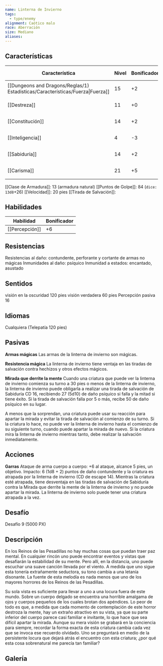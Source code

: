 ```yaml
---
name: Linterna de Invierno
tags:
  - type/enemy
alignment: Caótico malo
race: Aberración
size: Mediano
aliases:
---
```


## Características

| Característica                                                                 | Nivel | Bonificador | Lanzar dado      |
| ------------------------------------------------------------------------------ | ----- | ----------- | ---------------- |
| [[Dungeons and Dragons/Reglas/1) Estadisticas/Características/Fuerza\|Fuerza]] | 15    | +2          | `dice: 1d20 + 0` |
| [[Destreza]]                                                                   | 11    | +0          | `dice: 1d20 + 0` |
| [[Constitución]]                                                               | 14    | +2          | `dice: 1d20 + 0` |
| [[Inteligencia]]                                                               | 4     | -3          | `dice: 1d20 + 0` |
| [[Sabiduría]]                                                                  | 14    | +2          | `dice: 1d20 + 0` |
| [[Carisma]]                                                                    | 21    | +5          | `dice: 1d20 + 0` |

[[Clase de Armadura]]: 13 (armadura natural)
[[Puntos de Golpe]]: 84 (`dice: 13d8`+26)
[[Velocidad]]: 20 pies
[[Tirada de Salvación]]:

## Habilidades

| Habilidad      | Bonificador |
| -------------- | ----------- |
| [[Percepción]] | +6          |

## Resistencias

Resistencias al daño: contundente, perforante y cortante de armas no mágicas
Inmunidades al daño: psíquico
Inmunidad a estados: encantado, asustado

## Sentidos

visión en la oscuridad 120 pies 
visión verdadera 60 pies
Percepción pasiva 16

## Idiomas

Cualquiera (Telepatía 120 pies)

## Pasivas

**Armas mágicas**
Las armas de la linterna de invierno son mágicas.

**Resistencia mágica**
La linterna de invierno tiene ventaja en las tiradas de salvación contra hechizos y otros efectos mágicos.

**Mirada que derrite la mente**
Cuando una criatura que puede ver la linterna de invierno comienza su turno a 30 pies o menos de la linterna de invierno, la linterna de invierno puede obligarla a realizar una tirada de salvación de Sabiduría CD 16, recibiendo 27 (5d10) de daño psíquico si falla y la mitad si tiene éxito. Si la tirada de salvación falla por 5 o más, recibe 50 de daño psíquico en su lugar. 

A menos que la sorprendan, una criatura puede usar su reacción para apartar la mirada y evitar la tirada de salvación al comienzo de su turno. Si la criatura lo hace, no puede ver la linterna de invierno hasta el comienzo de su siguiente turno, cuando puede apartar la mirada de nuevo. Si la criatura mira la linterna de invierno mientras tanto, debe realizar la salvación inmediatamente.

## Acciones

**Garras**
Ataque de arma cuerpo a cuerpo: +6 al ataque, alcance 5 pies, un objetivo. 
Impacto: 6 (1d8 + 2) puntos de daño contundente y la criatura es atrapada por la linterna de invierno (CD de escape 14). Mientras la criatura esté atrapada, tiene desventaja en las tiradas de salvación de Sabiduría contra la Mirada que derrite la mente de la linterna de invierno y no puede apartar la mirada. La linterna de invierno solo puede tener una
criatura atrapada a la vez.

## Desafío

Desafío 9 (5000 PX)

## Descripción

En los Reinos de las Pesadillas no hay muchas cosas que puedan traer paz mental. En cualquier rincón uno puede encontrar eventos y vistas que desafiarán la estabilidad de su mente. Pero allí, en la distancia, uno puede escuchar una suave canción llevada por el viento. A medida que uno sigue esta tonería extrañamente seductora, su tono cambia a una letanía disonante. La fuente de esta melodía es nada menos que uno de los mayores horrores de los Reinos de las Pesadillas.

Su sola vista es suficiente para llevar a uno a una locura fuera de este mundo. Sobre un cuerpo delgado se encuentra una horrible amalgama de ojos y cuerpos pequeños de los cuales brotan dos apéndices. Lo peor de todo es que, a medida que cada momento de contemplación de este horror destroza la mente, hay un extraño atractivo en su vista, ya que su parte inferior del cuerpo parece casi familiar e invitante, lo que hace que sea difícil apartar la mirada. Aunque su mera visión se grabará en la conciencia para siempre, recordar la forma exacta de esta criatura cambia cada vez que se invoca ese recuerdo olvidado. Uno se preguntará en medio de la persistente locura que dejará atrás el encuentro con esta criatura; ¿por qué esta cosa sobrenatural me parecía tan familiar?

## Galería

